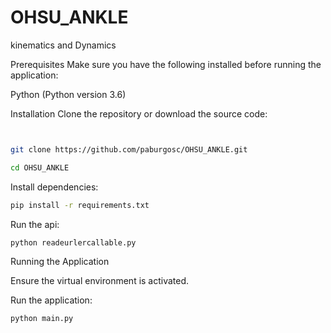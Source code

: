 # OHSU_ANKLE
kinematics and Dynamics

Prerequisites
Make sure you have the following installed before running the application:

Python (Python version 3.6)

Installation
Clone the repository or download the source code:

   ```bash


  git clone https://github.com/paburgosc/OHSU_ANKLE.git
   ```
   ```bash
  cd OHSU_ANKLE
   ```
Install dependencies:
   ```bash
  pip install -r requirements.txt
   ```

Run the api:
   ```bash
  python readeurlercallable.py
   ```
Running the Application

Ensure the virtual environment is activated.

Run the application:
   ```bash
  python main.py
   ```
